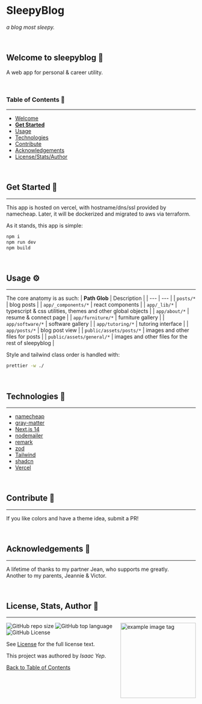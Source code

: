 # **SleepyBlog**

_a blog most sleepy._

<br />

## **Welcome to sleepyblog 👋**

A web app for personal & career utility.

<br />

### **Table of Contents** 📖

<hr>

- [Welcome](#welcome-to-sleepyblog)
- [**Get Started**](#get-started-)
- [Usage](#usage-)
- [Technologies](#technologies-)
- [Contribute](#Contribute-)
- [Acknowledgements](#acknowledgements-)
- [License/Stats/Author](#license-stats-author-)

<br />

## **Get Started 🚀**

<hr>

This app is hosted on vercel, with hostname/dns/ssl provided by namecheap.
Later, it will be dockerized and migrated to aws via terraform.

As it stands, this app is simple:
```sh
npm i
npm run dev
npm build
```

<br />

## **Usage ⚙**

<hr>

The core anatomy is as such:
| **Path Glob** | Description |
| --- | --- |
| `posts/*` | blog posts |
| `app/_components/*` | react components  |
| `app/_lib/*` | typescript & css utilities, themes and other global objects |
| `app/about/*` | resume & connect page |
| `app/furniture/*` | furniture gallery |
| `app/software/*` | software gallery |
| `app/tutoring/*` | tutoring interface |
| `app/posts/*` | blog post view |
| `public/assets/posts/*` | images and other files for posts |
| `public/assets/general/*` | images and other files for the rest of sleepyblog |

Style and tailwind class order is handled with:
```sh
prettier -w ./
```

<br />

## **Technologies 🧰**

<hr>

- [namecheap](https://www.namecheap.com/)
- [gray-matter](https://www.npmjs.com/package/gray-matter)
- [Next.js 14](https://nextjs.org/docs)
- [nodemailer](https://www.npmjs.com/package/nodemailer)
- [remark](https://github.com/remarkjs/remark-html)
- [zod](https://zod.dev/)
- [Tailwind](https://tailwindcss.com/docs/grid-auto-flow)
- [shadcn](https://ui.shadcn.com/docs/components)
- [Vercel](https://nextjs.org/docs/deployment)

<br />

## **Contribute 🤝**

<hr>

If you like colors and have a theme idea, submit a PR!

<br />

## **Acknowledgements 💙**

<hr>

A lifetime of thanks to my partner Jean, who supports me greatly. \
Another to my parents, Jeannie & Victor.

<br />

## **License, Stats, Author 📜**

<hr>

<img align="right" alt="example image tag" src="https://i.imgur.com/jtNwEWu.png" width="200" />

<!-- badge cluster -->

![GitHub repo size](https://img.shields.io/github/repo-size/anthonybench/sleepyblog)
![GitHub top language](https://img.shields.io/github/languages/top/anthonybench/sleepyblog)
![GitHub License](https://img.shields.io/github/license/anthonybench/sleepyblog)

<!-- / -->

See [License](LICENSE) for the full license text.

This project was authored by _Isaac Yep_.

[Back to Table of Contents](#table-of-contents-)
